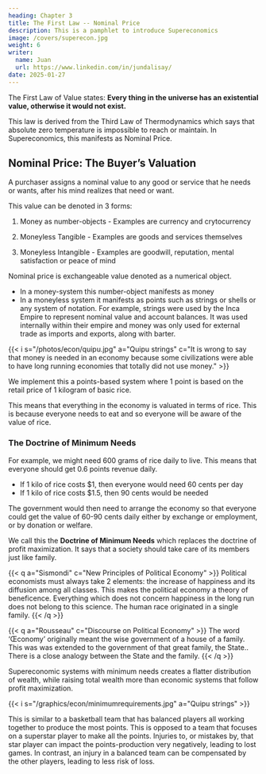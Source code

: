 ```yaml
---
heading: Chapter 3
title: The First Law -- Nominal Price
description: This is a pamphlet to introduce Supereconomics
image: /covers/superecon.jpg
weight: 6
writer:
  name: Juan
  url: https://www.linkedin.com/in/jundalisay/
date: 2025-01-27
---
```



The First Law of Value states: **Every thing in the universe has an existential value, otherwise it would not exist.**

This law is derived from the Third Law of Thermodynamics which says that absolute zero temperature is impossible to reach or maintain. In Supereconomics, this manifests as Nominal Price.


## Nominal Price: The Buyer’s Valuation

A purchaser assigns a nominal value to any good or service that he needs or wants, after his mind realizes that need or want.

This value can be denoted in 3 forms:

1. Money as number-objects - Examples are currency and crytocurrency

2. Moneyless Tangible - Examples are goods and services themselves

3. Moneyless Intangible - Examples are goodwill, reputation, mental satisfaction or peace of mind


Nominal price is exchangeable value denoted as a numerical object.

- In a money-system this number-object manifests as money
- In a moneyless system it manifests as points such as strings or shells or any system of notation. For example, strings were used by the Inca Empire to represent nominal value and account balances. It was used internally within their empire and money was only used for external trade as imports and exports, along with barter. 

{{< i s="/photos/econ/quipu.jpg" a="Quipu strings" c="It is wrong to say that money is needed in an economy because some civilizations were able to have long running economies that totally did not use money." >}}


We implement this a points-based system where 1 point is based on the retail price of 1 kilogram of basic rice.

This means that everything in the economy is valuated in terms of rice. This is because everyone needs to eat and so everyone will be aware of the value of rice.


### The Doctrine of Minimum Needs

For example, we might need 600 grams of rice daily to live. This means that everyone should get 0.6 points revenue daily.

- If 1 kilo of rice costs $1, then everyone would need 60 cents per day
- If 1 kilo of rice costs $1.5, then 90 cents would be needed

The government would then need to arrange the economy so that everyone could get the value of 60-90 cents daily either by exchange or employment, or by donation or welfare.

We call this the **Doctrine of Minimum Needs** which replaces the doctrine of profit maximization. It says that a society should take care of its members just like family. 


{{< q a="Sismondi" c="New Principles of Political Economy" >}}
Political economists must always take 2 elements: the increase of happiness and its diffusion among all classes. This makes the political economy a theory of beneficence. Everything which does not concern happiness in the long run does not belong to this science. The human race originated in a single family.
{{< /q >}} 
        

{{< q a="Rousseau" c="Discourse on Political Economy" >}}
The word ‘Œconomy’ originally meant the wise government of a house of a family. This was was extended to the government of that great family, the State.. There is a close analogy between the State and the family.
{{< /q >}}



Supereconomic systems with minimum needs creates a flatter distribution of wealth, while raising total wealth more than economic systems that follow profit maximization. 


{{< i s="/graphics/econ/minimumrequirements.jpg" a="Quipu strings" >}}

This is similar to a basketball team that has balanced players all working together to produce the most points. This is opposed to a team that focuses on a superstar player to make all the points. Injuries to, or mistakes by, that star player can impact the points-production very negatively, leading to lost games. In contrast, an injury in a balanced team can be compensated by the other players, leading to less risk of loss. 
